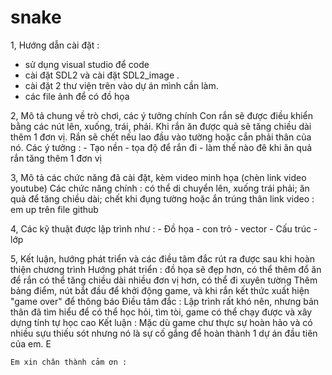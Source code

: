 # snake

1, Hướng dẫn cài đặt : 
  - sử dụng visual studio để code
  - cài đặt SDL2 và cài đặt SDL2_image .
  - cài đặt 2 thư viện trên vào dự án mình cần làm.
  - các file ảnh để có đồ họa
 
 2, Mô tả chung về trò chơi, các ý tưởng chính
   Con rắn sẽ được điều khiển bằng các nút lên, xuống, trái, phải. Khi rắn ăn được quả sẽ tăng chiều dài thêm 1 đơn vị. Rắn sẽ chết nếu lao đầu vào tường hoặc cắn phải thân của nó.
   Các ý tưởng : - Tạo nền 
                 - tọa độ để rắn đi 
                 - làm thế nào đê khi ăn quả rắn tăng thêm 1 đơn vị
 
 3, Mô tả các chức năng đã cài đặt, kèm video minh họa (chèn link video youtube)
    Các chức năng chính : có thể di chuyển lên, xuống trái phải; ăn quả để tăng chiều dài; chết khi đụng tường hoặc ắn trúng thân
    link video : em up trên file github
 
 4, Các kỹ thuật được lập trình như :
    - Đồ họa 
    - con trỏ
    - vector 
    - Cấu trúc
    - lớp 
  
  5, Kết luận, hướng phát triển và các điều tâm đắc rút ra được sau khi hoàn thiện chương trình
    Hướng phát triển : đồ họa sẽ đẹp hơn, có thể thêm đổ ăn để rắn có thể tăng chiều dài nhiều đơn vị hơn, có thể đi xuyên tường
                       Thêm bảng điểm, nút bắt đầu để khởi động game, và khi rắn kết thức xuất hiện "game over" để thông báo
    Điều tâm đắc : Lập trình rất khó nên, nhưng bản thân đã tìm hiểu để có thể học hỏi, tìm tòi, game có thể chạy được và xây dựng tính tự học cao
    Kết luận : Mặc dù game chư thực sự hoàn hảo và có nhiều sựu thiếu sót nhưng nó là sự cố gắng để hoàn thành 1 dự án đầu tiên của em. E
    
    Em xin chân thành cảm ơn : 
